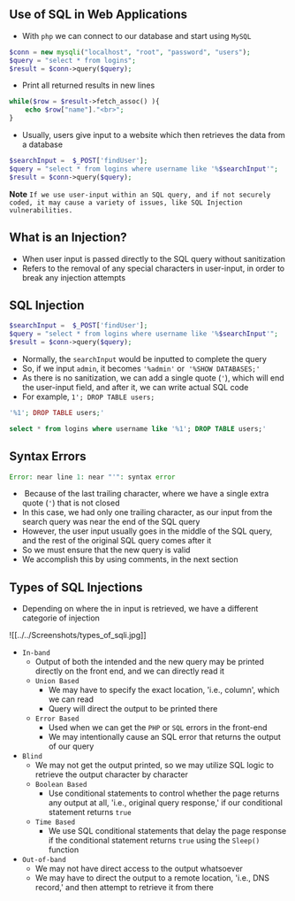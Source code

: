 ## Use of SQL in Web Applications
* With `php` we can connect to our database and start using `MySQL`

```php
$conn = new mysqli("localhost", "root", "password", "users");
$query = "select * from logins";
$result = $conn->query($query);
```

* Print all returned results in new lines

```php
while($row = $result->fetch_assoc() ){
	echo $row["name"]."<br>";
}
```

* Usually, users give input to a website which then retrieves the data from a database

```php
$searchInput =  $_POST['findUser'];
$query = "select * from logins where username like '%$searchInput'";
$result = $conn->query($query);
```

**Note** `If we use user-input within an SQL query, and if not securely coded, it may cause a variety of issues, like SQL Injection vulnerabilities.`

## What is an Injection?
* When user input is passed directly to the SQL query without sanitization
* Refers to the removal of any special characters in user-input, in order to break any injection attempts

## SQL Injection
```php
$searchInput =  $_POST['findUser'];
$query = "select * from logins where username like '%$searchInput'";
$result = $conn->query($query);
```

* Normally, the `searchInput` would be inputted to complete the query
* So, if we input `admin`, it becomes `'%admin'` or  `'%SHOW DATABASES;'`
* As there is no sanitization, we can add a single quote (`'`), which will end the user-input field, and after it, we can write actual SQL code
* For example, `1'; DROP TABLE users;`

```php
'%1'; DROP TABLE users;'
```

```sql
select * from logins where username like '%1'; DROP TABLE users;'
```

## Syntax Errors
```php
Error: near line 1: near "'": syntax error
```

*  Because of the last trailing character, where we have a single extra quote (`'`) that is not closed
* In this case, we had only one trailing character, as our input from the search query was near the end of the SQL query
* However, the user input usually goes in the middle of the SQL query, and the rest of the original SQL query comes after it
* So we must ensure that the new query is valid
* We accomplish this by using comments, in the next section

## Types of SQL Injections
* Depending on where the in input is retrieved, we have a different categorie of injection

![[../../Screenshots/types_of_sqli.jpg]]

* `In-band`
	* Output of both the intended and the new query may be printed directly on the front end, and we can directly read it
	* `Union Based` 
		* We may have to specify the exact location, 'i.e., column', which we can read
		* Query will direct the output to be printed there
	* `Error Based`
		* Used when we can get the `PHP` or `SQL` errors in the front-end
		* We may intentionally cause an SQL error that returns the output of our query
* `Blind`
	* We may not get the output printed, so we may utilize SQL logic to retrieve the output character by character
	* `Boolean Based`
		* Use conditional statements to control whether the page returns any output at all, 'i.e., original query response,' if our conditional statement returns `true`
	* `Time Based`
		* We use SQL conditional statements that delay the page response if the conditional statement returns `true` using the `Sleep()` function
* `Out-of-band`
	* We may not have direct access to the output whatsoever
	* We may have to direct the output to a remote location, 'i.e., DNS record,' and then attempt to retrieve it from there
